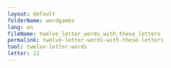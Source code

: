 ```yaml
---
layout: default
folderName: wordgames
lang: en
fileName: twelve_letter_words_with_these_letters
permalink: twelve-letter-words-with-these-letters
tool: twelve-letter-words
letter: 12
---
```

